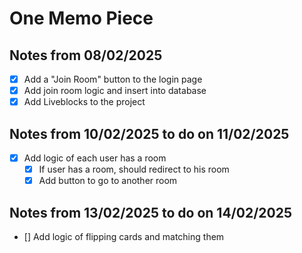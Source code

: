 # One Memo Piece

## Notes from 08/02/2025

- [x] Add a "Join Room" button to the login page
- [x] Add join room logic and insert into database
- [x] Add Liveblocks to the project

## Notes from 10/02/2025 to do on 11/02/2025

- [x] Add logic of each user has a room
  - [x] If user has a room, should redirect to his room
  - [x] Add button to go to another room

## Notes from 13/02/2025 to do on 14/02/2025

- [] Add logic of flipping cards and matching them
